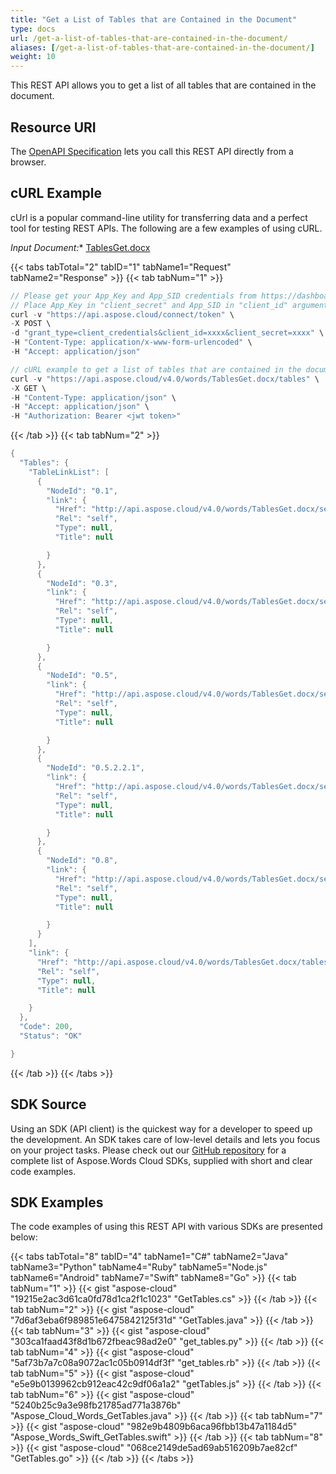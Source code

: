 ```yaml
---
title: "Get a List of Tables that are Contained in the Document"
type: docs
url: /get-a-list-of-tables-that-are-contained-in-the-document/
aliases: [/get-a-list-of-tables-that-are-contained-in-the-document/]
weight: 10
---
```


This REST API allows you to get a list of all tables that are contained in the document.

## Resource URI

The [OpenAPI Specification](https://apireference.aspose.cloud/words/#/Tables/GetTables) lets you call this REST API directly from a browser.

## cURL Example

cUrl is a popular command-line utility for transferring data and a perfect tool for testing REST APIs. The following are a few examples of using cURL.

*Input Document:** [TablesGet.docx](attachments/885355/1180119.docx)

{{< tabs tabTotal="2" tabID="1" tabName1="Request" tabName2="Response" >}}
{{< tab tabNum="1" >}}
```java
// Please get your App_Key and App_SID credentials from https://dashboard.aspose.cloud/#/apps.
// Place App_Key in "client_secret" and App_SID in "client_id" argument.
curl -v "https://api.aspose.cloud/connect/token" \
-X POST \
-d "grant_type=client_credentials&client_id=xxxx&client_secret=xxxx" \
-H "Content-Type: application/x-www-form-urlencoded" \
-H "Accept: application/json"

// cURL example to get a list of tables that are contained in the document
curl -v "https://api.aspose.cloud/v4.0/words/TablesGet.docx/tables" \
-X GET \
-H "Content-Type: application/json" \
-H "Accept: application/json" \
-H "Authorization: Bearer <jwt token>"
```

{{< /tab >}}
{{< tab tabNum="2" >}}
```java
{
  "Tables": {
    "TableLinkList": [
      {
        "NodeId": "0.1",
        "link": {
          "Href": "http://api.aspose.cloud/v4.0/words/TablesGet.docx/sections/0/tables/0",
          "Rel": "self",
          "Type": null,
          "Title": null

        }
      },
      {
        "NodeId": "0.3",
        "link": {
          "Href": "http://api.aspose.cloud/v4.0/words/TablesGet.docx/sections/0/tables/1",
          "Rel": "self",
          "Type": null,
          "Title": null

        }
      },
      {
        "NodeId": "0.5",
        "link": {
          "Href": "http://api.aspose.cloud/v4.0/words/TablesGet.docx/sections/0/tables/2",
          "Rel": "self",
          "Type": null,
          "Title": null

        }
      },
      {
        "NodeId": "0.5.2.2.1",
        "link": {
          "Href": "http://api.aspose.cloud/v4.0/words/TablesGet.docx/sections/0/tables/2/rows/2/cells/2/tables/0",
          "Rel": "self",
          "Type": null,
          "Title": null

        }
      },
      {
        "NodeId": "0.8",
        "link": {
          "Href": "http://api.aspose.cloud/v4.0/words/TablesGet.docx/sections/0/tables/3",
          "Rel": "self",
          "Type": null,
          "Title": null

        }
      }
    ],
    "link": {
      "Href": "http://api.aspose.cloud/v4.0/words/TablesGet.docx/tables",
      "Rel": "self",
      "Type": null,
      "Title": null

    }
  },
  "Code": 200,
  "Status": "OK"

}
```

{{< /tab >}}
{{< /tabs >}}
## SDK Source

Using an SDK (API client) is the quickest way for a developer to speed up the development. An SDK takes care of low-level details and lets you focus on your project tasks. Please check out our [GitHub repository](https://github.com/aspose-words-cloud) for a complete list of Aspose.Words Cloud SDKs, supplied with short and clear code examples.

## SDK Examples

The code examples of using this REST API with various SDKs are presented below:

{{< tabs tabTotal="8" tabID="4" tabName1="C#" tabName2="Java" tabName3="Python" tabName4="Ruby" tabName5="Node.js" tabName6="Android" tabName7="Swift" tabName8="Go" >}}
{{< tab tabNum="1" >}}
{{< gist "aspose-cloud" "19215e2ac3d61ca0fd78d1ca2f1c1023" "GetTables.cs" >}}
{{< /tab >}}
{{< tab tabNum="2" >}}
{{< gist "aspose-cloud" "7d6af3eba6f989851e6475842125f31d" "GetTables.java" >}}
{{< /tab >}}
{{< tab tabNum="3" >}}
{{< gist "aspose-cloud" "303ca1faad43f8d1b672fbeac98ad2e0" "get_tables.py" >}}
{{< /tab >}}
{{< tab tabNum="4" >}}
{{< gist "aspose-cloud" "5af73b7a7c08a9072ac1c05b0914df3f" "get_tables.rb" >}}
{{< /tab >}}
{{< tab tabNum="5" >}}
{{< gist "aspose-cloud" "e5e9b0139962cb912eac42c9df06a1a2" "getTables.js" >}}
{{< /tab >}}
{{< tab tabNum="6" >}}
{{< gist "aspose-cloud" "5240b25c9a3e98fb21785ad771a3876b" "Aspose_Cloud_Words_GetTables.java" >}}
{{< /tab >}}
{{< tab tabNum="7" >}}
{{< gist "aspose-cloud" "982e9b4809b6aca96fbb13b47a1184d5" "Aspose_Words_Swift_GetTables.swift" >}}
{{< /tab >}}
{{< tab tabNum="8" >}}
{{< gist "aspose-cloud" "068ce2149de5ad69ab516209b7ae82cf" "GetTables.go" >}}
{{< /tab >}}
{{< /tabs >}}
